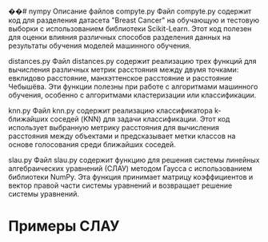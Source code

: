 ��#   n y m p y 
Описание файлов
compyte.py
Файл compyte.py содержит код для разделения датасета "Breast Cancer" на обучающую и тестовую выборки с использованием библиотеки Scikit-Learn. Этот код полезен для оценки влияния различных способов разделения данных на результаты обучения моделей машинного обучения.

distances.py
Файл distances.py содержит реализацию трех функций для вычисления различных метрик расстояния между двумя точками: евклидово расстояние, манхэттенское расстояние и расстояние Чебышёва. Эти функции полезны при работе с алгоритмами машинного обучения, особенно с алгоритмами кластеризации или классификации.

knn.py
Файл knn.py содержит реализацию классификатора k-ближайших соседей (KNN) для задачи классификации. Этот код использует выбранную метрику расстояния для вычисления расстояния между объектами и предсказывает метки классов на основе голосования среди ближайших соседей.

slau.py
Файл slau.py содержит функцию для решения системы линейных алгебраических уравнений (СЛАУ) методом Гаусса с использованием библиотеки NumPy. Эта функция принимает матрицу коэффициентов и вектор правой части системы уравнений и возвращает решение системы уравнений.
 
 

# Примеры СЛАУ
